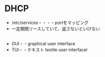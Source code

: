 # DHCP

* /etc/services・・・・portをマッピング
* 一定期間リースしていて、返さないといけない
## 

* GUI・・graphical user interface
* TUI・・テキスト textile user interfacel
